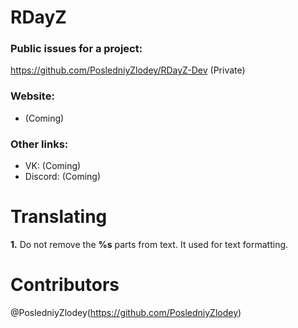 # RDayZ 

### Public issues for a project:
https://github.com/PosledniyZlodey/RDayZ-Dev (Private)

### Website:
- (Coming)

### Other links:

- VK: (Coming)
- Discord: (Coming) 

# Translating

**1.** Do not remove the **%s** parts from text. It used for text formatting.

# Contributors
@PosledniyZlodey(https://github.com/PosledniyZlodey)
